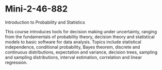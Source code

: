 # Mini-2-46-882
Introduction to Probability and Statistics 

This course introduces tools for decision making under uncertainty, ranging from the fundamentals of probability theory, decision theory and statistical models to basic software for data analysis. Topics include statistical independence, conditional probability, Bayes theorem, discrete and continuous distributions, expectation and variance, decision trees, sampling and sampling distributions, interval estimation, correlation and linear regression.
